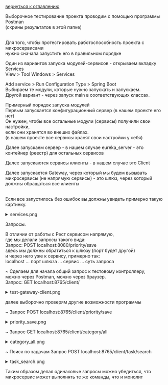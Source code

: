 <a href="/README.md">вернуться к оглавлению</a>

Выборочное тестирование проекта проводим с помощью программы Postman <br>
(скрины результатов в этой папке)<br><br>

Для того, чтобы протестировать работоспособность проекта с микросервисами<br>
нужно сначала запустить его в правильном порядке <br>

Один из вариантов запуска модулей-сервисов - открываем вкладку
Services <br>
View > Tool Windows > Services<br>

Add service > Run Configuration Type > Spring Boot <br>
Выбираем те модули, которые нужно запускать и запускаем.<br>
Другой вариант - через запуск main в соответствующих классах.

Примерный порядок запуска модулей <br>
Первым запускается конфигурационный сервер (в нашем проекте его нет)<br>
Он нужен, чтобы все остальные модули (сервисы) получили свои настройки,<br>
если они хранятся во внеших файлах.<br>
(в нашем проекте все сервисы хранят свои настройки у себя) <br>

Далее запускаем сервер - в нашем случае eureka_server -
это контейнер (реестр) для остальных сервисов <br>

Далее запускаются сервисы клиенты - в нашем случае это
Client <br>

Далее запускается Gateway, через который мы будем
вызывать микросервисы (не напрямую сервисы) - это
шлюз, через который должны обращаться все клиенты <br><br> 

Если все запустилось без ошибок вы должны увидеть примерно такую картинку. 
<details>
<summary>services.png</summary>
<img src="services.png">
</details>


Запросы. <br>

В отличии от работы с Рест сервисом напрямую, <br>
где мы делали запросы такого вида: <br>
Запрос: POST localhost:8080/priority/save <br>
здесь мы должны обратиться к шлюзу (порт будет другой) <br>
и через него уже к сервису, примерно так:<br>
localhost ... порт шлюза ... сервис ...  суть запроса <br> 

~ Сделаем для начала общий запрос к тестовому контроллеру, <br>
можно через Postman, можно через браузер. <br>
Запрос: GET localhost:8765/client/
<details>
<summary>test-gateway-client.png</summary>
<img src="test-gateway-client.png">
</details>

далее выборочно проверям другие возможности программы

~ Запрос POST localhost:8765/client/priority/save <br>
<details>
<summary>priority_save.png</summary>
<img src="priority_save.png">
</details>

~ Запрос GET localhost:8765/client/category/all
<details>
<summary>category_all.png</summary>
<img src="category_all.png">
</details>

~ Поиск по задачам
Запрос POST localhost:8765/client/task/search
<details>
<summary>task_search.png</summary>
<img src="task_search.png">
</details>

Таким образом делая одинаковые запросы
можно убедиться, что микросервис может выполнять 
те же команды, что и монолит 